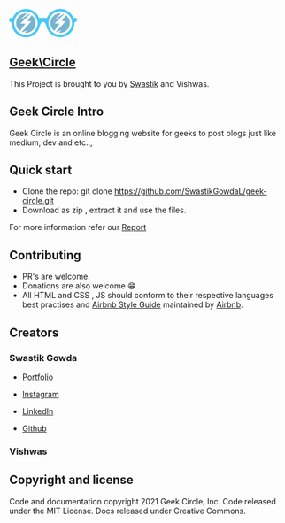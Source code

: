 ![](https://github.com/SwastikGowdaL/geek-circle/blob/main/public/assets/img/logo.png?raw=true)
## [Geek\Circle](https://geek-circle.glitch.me/index)
This Project is brought to you by [Swastik](https://swastikgowdal.github.io/SwastikGowda-Portfolio/) and Vishwas.

## Geek Circle Intro

Geek Circle is an online blogging website for geeks to post blogs just like medium, dev and etc..,

## Quick start

* Clone the repo: git clone https://github.com/SwastikGowdaL/geek-circle.git
* Download as zip , extract it and use the files.

For more information refer our [Report](#)


## Contributing

* PR's are welcome.
* Donations are also welcome 😁
* All HTML and CSS , JS should conform to their respective languages best practises and [Airbnb Style Guide](https://github.com/airbnb/javascript) maintained by [Airbnb](https://github.com/airbnb/javascript).


## Creators

### Swastik Gowda

* [Portfolio](https://swastikgowdal.github.io/SwastikGowda-Portfolio/)

* [Instagram](https://www.instagram.com/coder_rna/)

* [LinkedIn](https://www.linkedin.com/in/swastik-gowda-l-06972a18a/)
* [Github](https://github.com/SwastikGowdaL)


### Vishwas

## Copyright and license

Code and documentation copyright 2021  Geek Circle, Inc. Code released under the MIT License. Docs released under Creative Commons.
